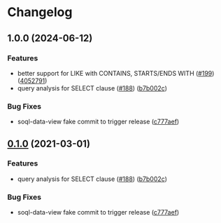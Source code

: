 # Changelog

## 1.0.0 (2024-06-12)


### Features

* better support for LIKE with CONTAINS, STARTS/ENDS WITH ([#199](https://github.com/forcedotcom/soql-tooling/issues/199)) ([4052791](https://github.com/forcedotcom/soql-tooling/commit/4052791dc46ca3d0888c15a312d34559f13221a8))
* query analysis for SELECT clause ([#188](https://github.com/forcedotcom/soql-tooling/issues/188)) ([b7b002c](https://github.com/forcedotcom/soql-tooling/commit/b7b002c4f206f9704e9f8a56a1eb34787e1ad874))


### Bug Fixes

* soql-data-view fake commit to trigger release ([c777aef](https://github.com/forcedotcom/soql-tooling/commit/c777aef6fb1dcfa1eceee46705b2f3e3cabe2195))

## [0.1.0](https://www.github.com/forcedotcom/soql-tooling/compare/soql-data-view-v0.0.8...v0.1.0) (2021-03-01)


### Features

* query analysis for SELECT clause ([#188](https://www.github.com/forcedotcom/soql-tooling/issues/188)) ([b7b002c](https://www.github.com/forcedotcom/soql-tooling/commit/b7b002c4f206f9704e9f8a56a1eb34787e1ad874))


### Bug Fixes

* soql-data-view fake commit to trigger release ([c777aef](https://www.github.com/forcedotcom/soql-tooling/commit/c777aef6fb1dcfa1eceee46705b2f3e3cabe2195))
